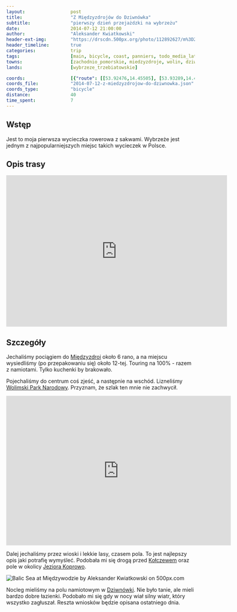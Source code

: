 ```yaml
---
layout:                 post
title:                  "Z Międzyzdrojów do Dziwnówka"
subtitle:               "pierwszy dzień przejażdzki na wybrzeżu"
date:                   2014-07-12 21:00:00
author:                 "Aleksander Kwiatkowski"
header-ext-img:         "https://drscdn.500px.org/photo/112892627/m%3D2048/04733da45e6245d9d6719da8ecc28318"
header_timeline:        true
categories:             trip
tags:                   [main, bicycle, coast, panniers, todo_media_later]
towns:                  [zachodnio_pomorskie, miedzyzdroje, wolin, dziwnow]
lands:                  [wybrzeze_trzebiatowskie]

coords:                 [{"route": [[53.92476,14.45505], [53.93289,14.48303], [53.93198,14.53744], [53.96522,14.61658], [53.95896,14.65246], [53.99086,14.68730], [53.99954,14.67735], [54.03464,14.80644]], "type": "bicycle"}]
coords_file:            "2014-07-12-z-miedzyzdrojow-do-dziwnowka.json"
coords_type:            "bicycle"
distance:               40
time_spent:             7
---
```


[wiki-miedzyzdroje]:      https://pl.wikipedia.org/wiki/Mi%C4%99dzyzdroje   
[wiki-park-wolimski]:     https://pl.wikipedia.org/wiki/Woli%C5%84ski_Park_Narodowy
[wiki-kolczewo]:          https://pl.wikipedia.org/wiki/Ko%C5%82czewo
[wiki-j-koprowo]:         https://pl.wikipedia.org/wiki/Koprowo
[wiki-dziwnowek]:         https://pl.wikipedia.org/wiki/Dziwn%C3%B3wek

[vimeo]:                  https://vimeo.com/103762175

Wstęp
-----

Jest to moja pierwsza wycieczka rowerowa z sakwami. Wybrzeże jest jednym z najpopularniejszych
miejsc takich wycieczek w Polsce.

Opis trasy
----------

<iframe height='405' width='590' frameborder='0' allowtransparency='true' scrolling='no' src='https://www.strava.com/activities/166526559/embed/5bdf5c531edce616597f62d05769a66d50e4ed87'></iframe>

Szczegóły
---------

Jechaliśmy pociągiem do [Międzyzdroi][wiki-miedzyzdroje] około 6 rano, a na miejscu wysiedliśmy
(po przepakowaniu się) około 12-tej. Touring na 100% - razem z namiotami. Tylko kuchenki by brakowało.

Pojechaliśmy do centrum coś zjeść, a następnie na wschód. Lizneliśmy
[Wolimski Park Narodowy][wiki-park-wolimski]. Przyznam, że szlak ten mnie nie zachwycił.

<div class="vimeo"><iframe src='http://player.vimeo.com/video/103762175' width="600" height="400" frameborder="0" webkitAllowFullScreen mozallowfullscreen allowFullScreen> </iframe></div>

Dalej jechaliśmy przez wioski i lekkie lasy, czasem pola. To jest najlepszy opis
jaki potrafię wymyśleć.
Podobała mi się drogą przed [Kołczewem][wiki-kolczewo] oraz pole w okolicy
[Jeziora Koprowo][wiki-j-koprowo].

<div class='pixels-photo'>
  <p>
    <img src='https://drscdn.500px.org/photo/145390331/m%3D900/26eb605a7cb49c3cf75180e70c336def' alt='Balic Sea at Międzywodzie by Aleksander Kwiatkowski on 500px.com'>
  </p>
  <a href='https://500px.com/photo/145390331/balic-sea-at-mi%C4%99dzywodzie-by-aleksander-kwiatkowski' alt='Balic Sea at Międzywodzie by Aleksander Kwiatkowski on 500px.com'></a>
</div>
<script type='text/javascript' src='https://500px.com/embed.js'></script>

Nocleg mieliśmy na polu namiotowym w [Dziwnówki][wiki-dziwnowek]. Nie było tanie,
ale mieli bardzo dobre łazienki. Podobało mi się gdy w nocy wiał silny wiatr, który
wszystko zagłuszał. Reszta wniosków będzie opisana ostatniego dnia.
